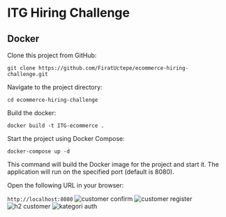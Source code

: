 
# ITG Hiring Challenge




## Docker
Clone this project from GitHub:

``git clone https://github.com/FiratUctepe/ecommerce-hiring-challenge.git``

Navigate to the project directory:

``
  cd ecommerce-hiring-challenge
``

Build the docker:

``
  docker build -t ITG-ecommerce .
``

Start the project using Docker Compose:

``
docker-compose up -d
``

This command will build the Docker image for the project and start it. The application will run on the specified port (default is 8080).

Open the following URL in your browser:

``http://localhost:8080``
![customer confirm](https://github.com/FiratUctepe/ecommerce-hiring-challenge/assets/108686427/b5adafc1-f3a9-4bc3-ad1e-1c419bdc2ee9)
![customer register](https://github.com/FiratUctepe/ecommerce-hiring-challenge/assets/108686427/f76bf632-a655-4f7e-b158-4970e3a81703)
![h2 customer](https://github.com/FiratUctepe/ecommerce-hiring-challenge/assets/108686427/5181d7b2-5ba6-4057-9634-f626a0a75cb3)
![kategori auth](https://github.com/FiratUctepe/ecommerce-hiring-challenge/assets/108686427/009b012a-f6c1-4a88-9b37-e26520b9ed83)
